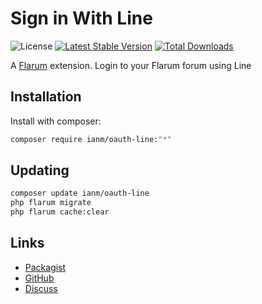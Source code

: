 # Sign in With Line

![License](https://img.shields.io/badge/license-MIT-blue.svg) [![Latest Stable Version](https://img.shields.io/packagist/v/ianm/oauth-line.svg)](https://packagist.org/packages/ianm/oauth-line) [![Total Downloads](https://img.shields.io/packagist/dt/ianm/oauth-line.svg)](https://packagist.org/packages/ianm/oauth-line)

A [Flarum](http://flarum.org) extension. Login to your Flarum forum using Line

## Installation

Install with composer:

```sh
composer require ianm/oauth-line:"*"
```

## Updating

```sh
composer update ianm/oauth-line
php flarum migrate
php flarum cache:clear
```

## Links

- [Packagist](https://packagist.org/packages/ianm/oauth-line)
- [GitHub](https://github.com/ianm/oauth-line)
- [Discuss](https://discuss.flarum.org/d/PUT_DISCUSS_SLUG_HERE)

